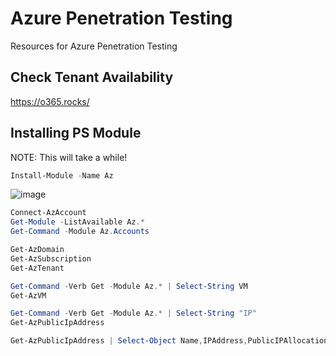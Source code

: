 # Azure Penetration Testing
Resources for Azure Penetration Testing

## Check Tenant Availability
https://o365.rocks/


## Installing PS Module
NOTE: This will take a while!

```powershell
Install-Module -Name Az
```

![image](https://user-images.githubusercontent.com/65491437/155021256-035c30a7-02b1-406f-a133-1b3b09e35c6f.png)

```powershell
Connect-AzAccount
Get-Module -ListAvailable Az.*
Get-Command -Module Az.Accounts
```
```powershell
Get-AzDomain
Get-AzSubscription
Get-AzTenant
```
```powershell
Get-Command -Verb Get -Module Az.* | Select-String VM
Get-AzVM
```
```powershell
Get-Command -Verb Get -Module Az.* | Select-String "IP"
Get-AzPublicIpAddress
```

```powershell
Get-AzPublicIpAddress | Select-Object Name,IPAddress,PublicIPAllocationMethod
```
